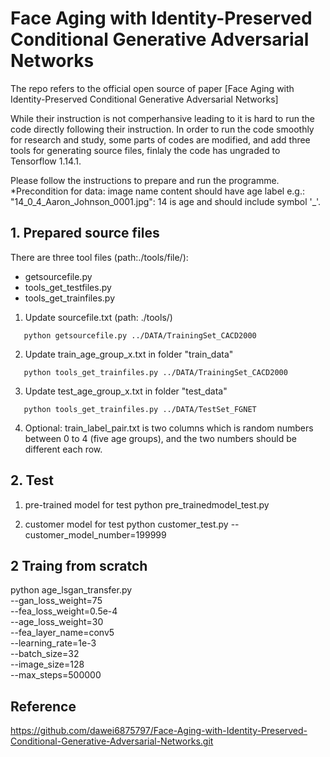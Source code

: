 # Face Aging with Identity-Preserved Conditional Generative Adversarial Networks
The repo refers to the official open source of paper [Face Aging with Identity-Preserved Conditional Generative Adversarial Networks]

While their instruction is not comperhansive leading to it is hard to run the code directly following their instruction. In order to run the code smoothly for research and study, some parts of codes are modified, and add three tools for generating source files, finlaly the code has ungraded to Tensorflow 1.14.1.

Please follow the instructions to prepare and run the programme.
*Precondition for data: image name content should have age label e.g.: "14_0_4_Aaron_Johnson_0001.jpg": 14 is age and should include symbol '_'.


## 1. Prepared source files 
There are three tool files (path:./tools/file/):
- getsourcefile.py
- tools_get_testfiles.py
- tools_get_trainfiles.py
1) Update sourcefile.txt (path: ./tools/)
``` *Run the script with input sources path
   python getsourcefile.py ../DATA/TrainingSet_CACD2000
```
2) Update train_age_group_x.txt in folder "train_data"
``` *Run the script with input sources path
   python tools_get_trainfiles.py ../DATA/TrainingSet_CACD2000
```
3) Update test_age_group_x.txt in folder "test_data"
``` *Run the script with test images path
   python tools_get_trainfiles.py ../DATA/TestSet_FGNET
```
4) Optional:
train_label_pair.txt is two columns which is random numbers between 0 to 4 (five age groups), and the two numbers should be different each row.

## 2. Test
1) pre-trained model for test
python pre_trainedmodel_test.py

2) customer model for test
python customer_test.py --customer_model_number=199999

## 2 Traing from scratch
python age_lsgan_transfer.py \
  --gan_loss_weight=75 \
  --fea_loss_weight=0.5e-4 \
  --age_loss_weight=30 \
  --fea_layer_name=conv5 \
  --learning_rate=1e-3 \
  --batch_size=32 \
  --image_size=128 \
  --max_steps=500000
  

## Reference
https://github.com/dawei6875797/Face-Aging-with-Identity-Preserved-Conditional-Generative-Adversarial-Networks.git